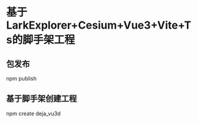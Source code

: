 # 基于LarkExplorer+Cesium+Vue3+Vite+Ts的脚手架工程

## 包发布

npm publish

## 基于脚手架创建工程

npm create deja_vu3d
